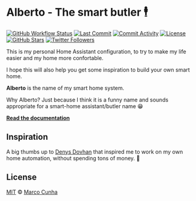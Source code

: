 # Alberto - The smart butler :business_suit_levitating:

<!-- ![Home](https://user-images.githubusercontent.com/3459374/152371766-1d2a1e17-34d3-4fe6-9e6d-aded02f14de1.png) -->

[![GitHub Workflow Status](https://github.com/marcocunha/smart-home/actions/workflows/pages/pages-build-deployment/badge.svg?branch=main)](https://github.com/marcocunha/smart-home/actions/workflows/pages/pages-build-deployment)
[![Last Commit][last-commit-img]][github-url]
[![Commit Activity][commit-activity-img]][github-url]
[![License][license-img]][license-url]
[![GitHub Stars][stars-img]][github-url]
[![Twitter Followers][twitter-img]][twitter-url]

This is my personal Home Assistant configuration, to try to make my life easier and my home more confortable. 

I hope this will also help you get some inspiration to build your own smart home.

**Alberto** is the name of my smart home system. 

Why Alberto? Just because I think it is a funny name and sounds appropriate for a smart-home assistant/butler name 😁

[**Read the documentation**](https://smarthome.mcunha.me/)

## Inspiration
A big thumbs up to [Denys Dovhan][denysdovhan] that inspired me to work on my own home automation, without spending tons of money. :pray:

## License

[MIT][license-url] © [Marco Cunha][marcocunha]

<!-- References -->

[github-url]: https://github.com/marcocunha/smart-home
[github-img]: https://img.shields.io/github/workflow/status/marcocunha/smart-home/CI/master?style=flat-square
[last-commit-img]: https://img.shields.io/github/last-commit/marcocunha/smart-home?style=flat-square
[commit-activity-img]: https://img.shields.io/github/commit-activity/m/marcocunha/smart-home?style=flat-square
[license-url]: https://github.com/marcocunha/smart-home/blob/master/LICENSE
[license-img]: https://img.shields.io/github/license/marcocunha/smart-home?style=flat-square
[twitter-url]: https://twitter.com/MarcoCunha27
[twitter-img]: https://img.shields.io/twitter/follow/MarcoCunha27?style=social
[stars-img]: https://img.shields.io/github/stars/marcocunha/smart-home?style=social
[denysdovhan]: https://denysdovhan.com
[marcocunha]: https://mcunha.me